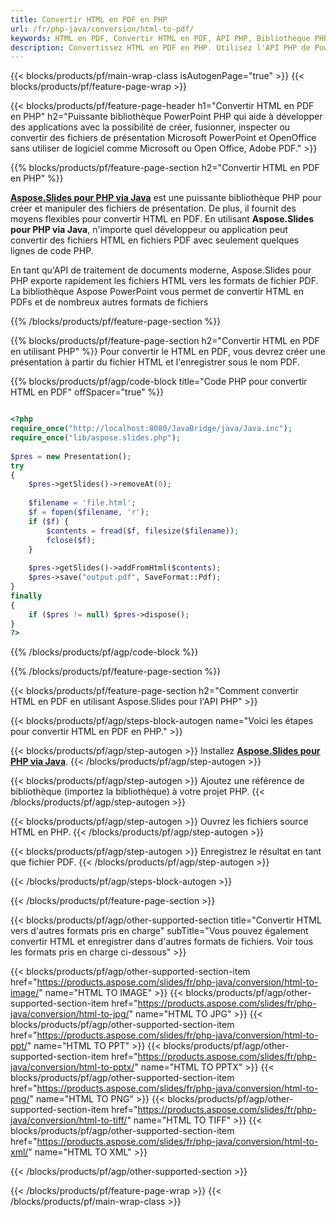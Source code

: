 ```yaml
---
title: Convertir HTML en PDF en PHP
url: /fr/php-java/conversion/html-to-pdf/
keywords: HTML en PDF, Convertir HTML en PDF, API PHP, Bibliothèque PHP, HTML, PDF
description: Convertissez HTML en PDF en PHP. Utilisez l'API PHP de PowerPoint pour convertir les fichiers HTML en PDF
---
```


{{< blocks/products/pf/main-wrap-class isAutogenPage="true" >}}
{{< blocks/products/pf/feature-page-wrap >}}

{{< blocks/products/pf/feature-page-header h1="Convertir HTML en PDF en PHP" h2="Puissante bibliothèque PowerPoint PHP qui aide à développer des applications avec la possibilité de créer, fusionner, inspecter ou convertir des fichiers de présentation Microsoft PowerPoint et OpenOffice sans utiliser de logiciel comme Microsoft ou Open Office, Adobe PDF." >}}

{{% blocks/products/pf/feature-page-section h2="Convertir HTML en PDF en PHP" %}}

[**Aspose.Slides pour PHP via Java**](https://products.aspose.com/slides/fr/php-java/) est une puissante bibliothèque PHP pour créer et manipuler des fichiers de présentation. De plus, il fournit des moyens flexibles pour convertir HTML en PDF. En utilisant **Aspose.Slides pour PHP via Java**, n'importe quel développeur ou application peut convertir des fichiers HTML en fichiers PDF avec seulement quelques lignes de code PHP.

En tant qu'API de traitement de documents moderne, Aspose.Slides pour PHP exporte rapidement les fichiers HTML vers les formats de fichier PDF. La bibliothèque Aspose PowerPoint vous permet de convertir HTML en PDFs et de nombreux autres formats de fichiers

{{% /blocks/products/pf/feature-page-section %}}

{{% blocks/products/pf/feature-page-section  h2="Convertir HTML en PDF en utilisant PHP" %}}
Pour convertir le HTML en PDF, vous devrez créer une présentation à partir du fichier HTML et l'enregistrer sous le nom PDF.

{{% blocks/products/pf/agp/code-block title="Code PHP pour convertir HTML en PDF" offSpacer="true" %}}

```php

<?php
require_once("http://localhost:8080/JavaBridge/java/Java.inc");
require_once("lib/aspose.slides.php");
        
$pres = new Presentation();
try
{
    $pres->getSlides()->removeAt(0);
    
    $filename = 'file.html';
    $f = fopen($filename, 'r');
    if ($f) {
        $contents = fread($f, filesize($filename));
        fclose($f);
    }
    
    $pres->getSlides()->addFromHtml($contents);        
    $pres->save("output.pdf", SaveFormat::Pdf);        
}
finally
{
    if ($pres != null) $pres->dispose();
}
?>
```


{{% /blocks/products/pf/agp/code-block %}}

{{% /blocks/products/pf/feature-page-section %}}

{{< blocks/products/pf/feature-page-section  h2="Comment convertir HTML en PDF en utilisant Aspose.Slides pour l'API PHP" >}}

{{< blocks/products/pf/agp/steps-block-autogen name="Voici les étapes pour convertir HTML en PDF en PHP." >}}

{{< blocks/products/pf/agp/step-autogen >}}
Installez [**Aspose.Slides pour PHP via Java**](https://products.aspose.com/slides/fr/php-java/).
{{< /blocks/products/pf/agp/step-autogen >}}

{{< blocks/products/pf/agp/step-autogen >}}
Ajoutez une référence de bibliothèque (importez la bibliothèque) à votre projet PHP.
{{< /blocks/products/pf/agp/step-autogen >}}

{{< blocks/products/pf/agp/step-autogen >}}
Ouvrez les fichiers source HTML en PHP.
{{< /blocks/products/pf/agp/step-autogen >}}

{{< blocks/products/pf/agp/step-autogen >}}
Enregistrez le résultat en tant que fichier PDF.
{{< /blocks/products/pf/agp/step-autogen >}}

{{< /blocks/products/pf/agp/steps-block-autogen >}}

{{< /blocks/products/pf/feature-page-section >}}

{{< blocks/products/pf/agp/other-supported-section title="Convertir HTML vers d'autres formats pris en charge" subTitle="Vous pouvez également convertir HTML et enregistrer dans d'autres formats de fichiers. Voir tous les formats pris en charge ci-dessous" >}}

{{< blocks/products/pf/agp/other-supported-section-item href="https://products.aspose.com/slides/fr/php-java/conversion/html-to-image/" name="HTML TO IMAGE" >}}
{{< blocks/products/pf/agp/other-supported-section-item href="https://products.aspose.com/slides/fr/php-java/conversion/html-to-jpg/" name="HTML TO JPG" >}}
{{< blocks/products/pf/agp/other-supported-section-item href="https://products.aspose.com/slides/fr/php-java/conversion/html-to-ppt/" name="HTML TO PPT" >}}
{{< blocks/products/pf/agp/other-supported-section-item href="https://products.aspose.com/slides/fr/php-java/conversion/html-to-pptx/" name="HTML TO PPTX" >}}
{{< blocks/products/pf/agp/other-supported-section-item href="https://products.aspose.com/slides/fr/php-java/conversion/html-to-png/" name="HTML TO PNG" >}}
{{< blocks/products/pf/agp/other-supported-section-item href="https://products.aspose.com/slides/fr/php-java/conversion/html-to-tiff/" name="HTML TO TIFF" >}}
{{< blocks/products/pf/agp/other-supported-section-item href="https://products.aspose.com/slides/fr/php-java/conversion/html-to-xml/" name="HTML TO XML" >}}


{{< /blocks/products/pf/agp/other-supported-section >}}

{{< /blocks/products/pf/feature-page-wrap >}}
{{< /blocks/products/pf/main-wrap-class >}}